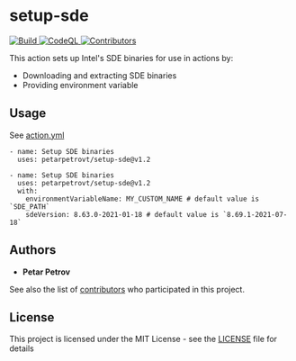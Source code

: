 # setup-sde

<p align="left">
    <a href="https://github.com/petarpetrovt/setup-sde/actions/workflows/build.yml" alt="Build">
        <img alt="Build" src="https://github.com/petarpetrovt/setup-sde/actions/workflows/build.yml/badge.svg" />
    </a>
    <a href="https://github.com/petarpetrovt/setup-sde/actions/workflows/codeql-analysis.yml" alt="CodeQL">
        <img alt="CodeQL" src="https://github.com/petarpetrovt/setup-sde/actions/workflows/codeql-analysis.yml/badge.svg" />
    </a>
    <a href="https://github.com/petarpetrovt/setup-sde/graphs/contributors" alt="Contributors">
        <img alt="Contributors" src="https://img.shields.io/github/contributors/petarpetrovt/setup-sde?label=Contributors">
    </a>
</p>

This action sets up Intel's SDE binaries for use in actions by:

* Downloading and extracting SDE binaries
* Providing environment variable

## Usage

See [action.yml](action.yml)

```YML
- name: Setup SDE binaries
  uses: petarpetrovt/setup-sde@v1.2
```

```YML
- name: Setup SDE binaries
  uses: petarpetrovt/setup-sde@v1.2
  with:
    environmentVariableName: MY_CUSTOM_NAME # default value is `SDE_PATH`
    sdeVersion: 8.63.0-2021-01-18 # default value is `8.69.1-2021-07-18`
```

## Authors

* **Petar Petrov**

See also the list of [contributors](https://github.com/SharpPTP/setup-sde/graphs/contributors) who participated in this project.

## License

This project is licensed under the MIT License - see the [LICENSE](LICENSE) file for details
